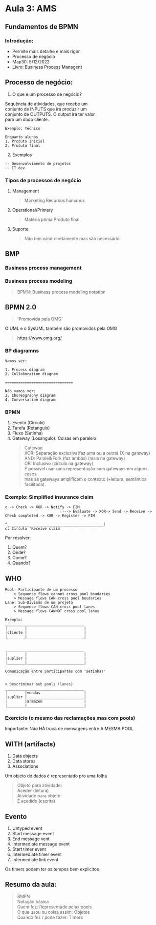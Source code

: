 # Aula 3: AMS

## Fundamentos de BPMN 

### Introdução:
- Permite mais detalhe e mais rigor
- Processo de negócio
- Map30: 5/12/2022
- Livro: Business Process Managent

## Processo de negócio:

1. O que é um processo de negócio? 

Sequência de atividades, que recebe um \
conjunto de INPUTS que irá produzir um \
conjunto de OUTPUTS. O output irá ter valor \
para um dado cliente.

```
Exemplo: Técnico

Enquanto alunos
1. Produto inicial 
2. Produto final 
```
2. Exemplos 
```
-- Desenvolvimento de projetos
-- IT dev
```

### Tipos de processos de negócio
1. Management
   > Marketing
   > Recursos humanos
2. Operational/Primary
   > Matéria prima
   > Produto final
3. Suporte
   > Não tem valor diretamente mas são necessário

## BMP

### Business process management

### Business process modeling

> BPMN: Business process modeling notation

## BPMN 2.0

> 'Promovida pela OMG'

O UML e o SysUML também são promovidos pela OMG

> https://www.omg.org/

### BP diagramns

```
Vamos ver:

1. Process diagram
2. Collaboration diagram

===============================

Não vamos ver:
3. Choreography diagram
4. Conversation diagram
```

### BPMN 
1. Evento (Circulo)
2. Tarefa (Retangulo)
3. Fluxo (Setinha)
4. Gateway (Losangulo): Coisas em paralelo
	> Gateway: \
	> XOR: Separação exclusiva(faz uma ou a outra) (X na gateway) \
	> AND: Paralell/Fork (faz ambas) (mais na gateway) \
	> OR: Inclusivo (circulo na gateway) \
	> É possivel usar uma representação sem gateways em alguns casos \
	> mas as gateways amplificam o contexto (+leitura, semântica facilitada).


### Exemplo: Simplified insurance claim
```
c -> Check -> XOR -> Notify -> FIM
                         |---> Evaluate -> XOR-> Send -> Receive -> Check completed -> XOR -> Register -> FIM 
                                            ^____________________________________________|
c: Circulo 'Receive claim' 
```

Por resolver:
1. Quem?
2. Onde?
3. Como?
4. Quando?

## WHO
```
Pool: Participante de um processo
	> Sequence flows cannot cross pool boudaries
	> Message flows CAN cross pool boudaries
Lane: Sub-Divisão de um projeto
	> Sequence flows CAN cross pool lanes
	> Message flows CANNOT cross pool lanes

Exemplo:
____________________________________
|        |                          |
|cliente |                          |
|________|__________________________|


____________________________________
|        |                          |
|suplier |                          |
|________|__________________________|

Comunicação entre participantes com 'setinhas'


> Descriminar sub pools (lanes)
____________________________________
|        |vendas                    |
|suplier |__________________________|
|        |armazem                   |
|________|__________________________|

```
### Exercicio (o mesmo das reclamações mas com pools)

Importante: Não HÁ troca de mensagens entre A MESMA POOL 

## WITH (artifacts)

1. Data objects 
2. Data stores
3. Associations

Um objeto de dados é representado pro uma folha

> Objeto para atividade: \
> Aceder (leitura) \
> Atividade para objeto: \
> É acedido (escrita)

## Evento

1. Untyped event
2. Start message event
3. End message vent
4. Intermediate message event
5. Start timer event
6. Intermediate timer event 
7. Intermediate link event

Os timers podem ter os tempos bem explicitos

## Resumo da aula:

> BMPN \
> Notação básica \
> Quem fez: Representado pelas pools \
> O que usou ou coisa assim: Objetos \
> Quando fez / pode fazer: Timers